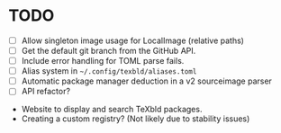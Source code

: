# TODO

- [ ] Allow singleton image usage for LocalImage (relative paths)
- [ ] Get the default git branch from the GitHub API.
- [ ] Include error handling for TOML parse fails.
- [ ] Alias system in `~/.config/texbld/aliases.toml`
- [ ] Automatic package manager deduction in a v2 sourceimage parser
- [ ] API refactor?
- Website to display and search TeXbld packages.
- Creating a custom registry? (Not likely due to stability issues)
